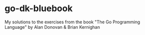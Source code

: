 # go-dk-bluebook
My solutions to the exercises from the book "The Go Programming Language" by Alan Donovan &amp; Brian Kernighan
